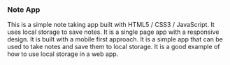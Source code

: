 ### Note App

This is a simple note taking app built with HTML5 / CSS3 / JavaScript. It uses local storage to save notes. It is a single page app with a responsive design. It is built with a mobile first approach. It is a simple app that can be used to take notes and save them to local storage. It is a good example of how to use local storage in a web app. 